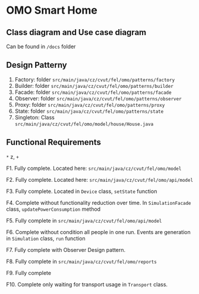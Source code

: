 # OMO Smart Home

## Class diagram and Use case diagram
Can be found in `/docs` folder

## Design Patterny
1. Factory: folder `src/main/java/cz/cvut/fel/omo/patterns/factory`
2. Builder: folder `src/main/java/cz/cvut/fel/omo/patterns/builder`
3. Facade: folder `src/main/java/cz/cvut/fel/omo/patterns/facade`
4. Observer: folder `src/main/java/cz/cvut/fel/omo/patterns/observer`
5. Proxy: folder `src/main/java/cz/cvut/fel/omo/patterns/proxy`
6. State: folder `src/main/java/cz/cvut/fel/omo/patterns/state`
7. Singleton: Class `src/main/java/cz/cvut/fel/omo/model/house/House.java`

## Functional Requirements

`*` z, `+` 

F1. Fully complete. Located here: `src/main/java/cz/cvut/fel/omo/model`

F2. Fully complete. Located here: `src/main/java/cz/cvut/fel/omo/api/model`

F3. Fully complete. Located in `Device` class, `setState` function

F4. Complete without functionality reduction over time. In `SimulationFacade` class, `updatePowerConsumption` method

F5. Fully complete in `src/main/java/cz/cvut/fel/omo/api/model`

F6. Complete without condition all people in one run. Events are generation in `Simulation` class, `run` function

F7. Fully complete with Observer Design pattern.

F8. Fully complete in `src/main/java/cz/cvut/fel/omo/reports`

F9. Fully complete

F10. Complete only waiting for transport usage in `Transport` class.

